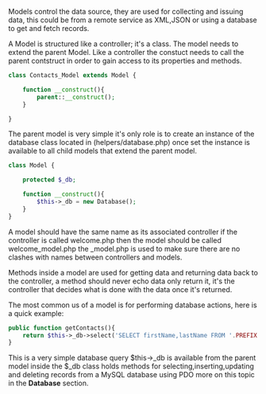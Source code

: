 Models control the data source, they are used for collecting and issuing data, this could be from a remote service as XML,JSON or using a database to get and fetch records.

A Model is structured like a controller; it's a class. The model needs to extend the parent Model. Like a controller the constuct needs to call the parent contstruct in order to gain access to its properties and methods.

```php
class Contacts_Model extends Model {

    function __construct(){
        parent::__construct();
    }

}
```

The parent model is very simple it's only role is to create an instance of the database class located in (helpers/database.php) once set the instance is available to all child models that extend the parent model.

```php
class Model {

    protected $_db;

    function __construct(){
        $this->_db = new Database();
    }
}
```

A model should have the same name as its associated controller if the controller is called welcome.php then the model should be called welcome_model.php the _model.php is used to make sure there are no clashes with names between controllers and models.

Methods inside a model are used for getting data and returning data back to the controller, a method should never echo data only return it, it's the controller that decides what is done with the data once it's returned.

The most common us of a model is for performing database actions, here is a quick example:

```php
public function getContacts(){
    return $this->_db->select('SELECT firstName,lastName FROM '.PREFIX.'contacts');
}
```

This is a very simple database query $this->_db is available from the parent model inside the $_db class holds methods for selecting,inserting,updating and deleting records from a MySQL database using PDO more on this topic in the **Database** section.
